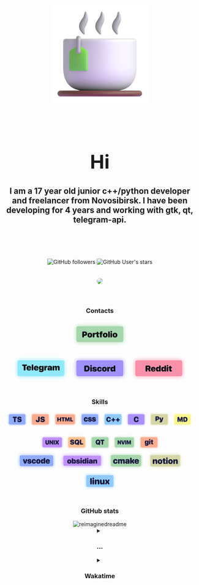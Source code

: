 
<div align="center">
    <br><br><br><br>
    <img src="https://github.com/bignutty/fluent-emoji/blob/main/animated/1f375.png?raw=true" ></img>
    <br><br><br><br>
    <h1 align="center" style="text-decoration: none; font-size: 50px;">Hi</h1>
    <h3 align="center" style="text-decoration: none; font-size: 21px;">I am a 17 year old junior c++/python developer and freelancer from Novosibirsk. I have been developing for 4 years and working with gtk, qt, telegram-api.</h3><br>
    <br><br><br>
</div>

<div align="center">
    <img alt="GitHub followers" src="https://img.shields.io/github/followers/Nighty3098?style=for-the-badge&color=dbb6ed&logoColor=85e185&labelColor=1c1c29" />
    <img alt="GitHub User's stars" src="https://img.shields.io/github/stars/Nighty3098?style=for-the-badge&logo=apachespark&color=eed49f&logoColor=D9E0EE&labelColor=1c1c29" />
    <br><br><br>
</div>
<div id="header" align="center">
    <a href="https://discord.gg/tnHSEc2cZv"><img src="https://invidget.switchblade.xyz/r8jWX8ugDd" style="border-radius: 15px;"/></a><br>
</div>

<div align="center">
    <br><br>
    <h3 align="center">Contacts</h3>
	<a href="https://nighty3098.github.io"><img src="https://github.com/Nighty3098/DevIcons/blob/main/badge_Portfolio_Social.png?raw=true" width="150px" /></a>
    <br><br>
    <a href="https://t.me/Night3098" target="blank"><img src="https://github.com/Nighty3098/DevIcons/blob/main/badge_Telegram_Social.png?raw=true" width="150px" /></a>
    <a href="https://discord.gg/#9707" target="blank"><img src="https://github.com/Nighty3098/DevIcons/blob/main/badge_discord_Social.png?raw=true" width="150px" /></a>
    <a href="https://www.reddit.com/user/Night3098" target="blank"><img src="https://github.com/Nighty3098/DevIcons/blob/main/badge_Reddit_Social.png?raw=true" width="150px" /></a>
    <br><br>
</div>


<h3 align="center">Skills</h3>
<div class="languages" align="center">
	<img src="https://github.com/Nighty3098/DevIcons/blob/main/badges_TS.png?raw=true" height="40px" />
	<img src="https://github.com/Nighty3098/DevIcons/blob/main/badges_JS.png?raw=true" height="40px" />
	<img src="https://github.com/Nighty3098/DevIcons/blob/main/badges_HTML.png?raw=true" height="40px" />
	<img src="https://github.com/Nighty3098/DevIcons/blob/main/badges_CSS.png?raw=true" height="40px" />
	<img src="https://github.com/Nighty3098/DevIcons/blob/main/badges_C++.png?raw=true" height="40px" />
	<img src="https://github.com/Nighty3098/DevIcons/blob/main/badges_C.png?raw=true" height="40px" />
	<img src="https://github.com/Nighty3098/DevIcons/blob/main/badges_Python.png?raw=true" height="40px" />
	<img src="https://github.com/Nighty3098/DevIcons/blob/main/badges_MD.png?raw=true" height="40px" />
	<!---<img src="https://skillicons.dev/icons?i=python,c,cpp,markdown,bash,css,html,js,ts&amp;theme=dark">-->
</div>
<br>
<div class="tools" align="center">
	<img src="https://github.com/Nighty3098/DevIcons/blob/main/badges_UNIX.png?raw=true" height="40px" />
	<img src="https://github.com/Nighty3098/DevIcons/blob/main/badges_SQL.png?raw=true" height="40px" />
	<img src="https://github.com/Nighty3098/DevIcons/blob/main/badges_QT.png?raw=true" height="40px" />
	<img src="https://github.com/Nighty3098/DevIcons/blob/main/badges_NVim.png?raw=true" height="40px" />
	<img src="https://github.com/Nighty3098/DevIcons/blob/main/badges_GIT.png?raw=true" height="40px" />
	<br>
	<img src="https://github.com/Nighty3098/DevIcons/blob/main/badges_VS.png?raw=true" height="50px" />
	<img src="https://github.com/Nighty3098/DevIcons/blob/main/badges_obsidian.png?raw=true" height="50px" />
	<img src="https://github.com/Nighty3098/DevIcons/blob/main/badges_cmake.png?raw=true" height="50px" />
	<img src="https://github.com/Nighty3098/DevIcons/blob/main/badges_Notion.png?raw=true" height="50px" />
	<img src="https://github.com/Nighty3098/DevIcons/blob/main/badges_linux.png?raw=true" height="50px" />
	<!---<img src="https://skillicons.dev/icons?i=neovim,vscode,visualstudio,cmake,sqlite,mysql,qt,git,windows,linux,arch,github,notion,obsidian&amp;perline=7&amp;theme=dark">-->
</div>
<br>

<h3 align="center">GitHub stats</h3>
<div align="center">
    <img src="https://myreadme.vercel.app/api/embed/Nighty3098?panels=userstatistics,commitgraph,toplanguages,toprepositories&theme=radical&border_radius=20&" alt="reimaginedreadme" width="80%" />
</div>
<details align="center">
<summary><h3>...</h3></summary>
<div align="center">
    <img src="https://github-profile-summary-cards.vercel.app/api/cards/profile-details?username=Nighty3098&border_radius=20&border_color=61dafb&theme=radical&layout=compact" width="70%" />
    <img src="https://github-profile-summary-cards.vercel.app/api/cards/most-commit-language?username=Nighty3098&border_radius=20&border_color=61dafb&theme=radical&layout=compact" width="35%"/>
    <img src="https://github-profile-summary-cards.vercel.app/api/cards/repos-per-language?username=Nighty3098&border_radius=20&border_color=61dafb&theme=radical&layout=compact" width="35%"/>
    <img src="https://github-profile-summary-cards.vercel.app/api/cards/stats?username=Nighty3098&border_radius=20&border_color=61dafb&theme=radical&layout=compact" width="35%"/>
    <img src="https://github-profile-summary-cards.vercel.app/api/cards/productive-time?username=Nighty3098&border_radius=20&border_color=61dafb&theme=radical&layout=compact" width="35%"/>
<br>
</div>
</details>

<details align="center">
	<summary align="center"><h3 align="center">Wakatime</h3></summary>
	<div align="center">
		<img alt="Wakatime" src="https://wakatime.com/badge/user/018e8f78-65a7-4aa8-8c67-51796499853b.svg?style=for-the-badge&color=eed49f" /><br>
		<img src="https://github-readme-stats.vercel.app/api/wakatime?username=018e8f78-65a7-4aa8-8c67-51796499853b&theme=nord&layout=compact&border_radius=20" />
	</div>
</details>

